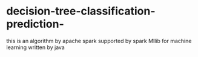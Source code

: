 # decision-tree-classification-prediction-
this is an algorithm by apache spark supported by spark Mllib for machine learning written by java 
